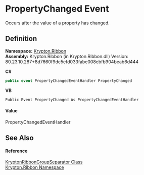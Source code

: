 # PropertyChanged Event


Occurs after the value of a property has changed.



## Definition
**Namespace:** <a href="1e9bc734-cff9-e9b8-f013-94cdac669794.md">Krypton.Ribbon</a>  
**Assembly:** Krypton.Ribbon (in Krypton.Ribbon.dll) Version: 80.23.10.287+8d7660f9dc5efd033fabe008ebfb904beab6d444

**C#**
``` C#
public event PropertyChangedEventHandler PropertyChanged
```
**VB**
``` VB
Public Event PropertyChanged As PropertyChangedEventHandler
```



#### Value
PropertyChangedEventHandler

## See Also


#### Reference
<a href="a28dca08-8c02-b07e-b02e-cf448749f76c.md">KryptonRibbonGroupSeparator Class</a>  
<a href="1e9bc734-cff9-e9b8-f013-94cdac669794.md">Krypton.Ribbon Namespace</a>  
